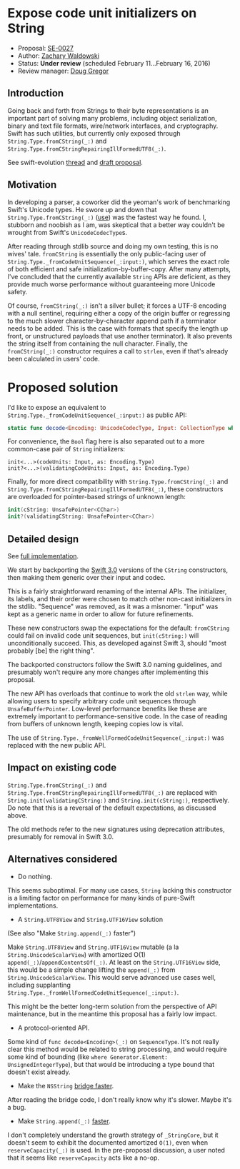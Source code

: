 # Expose code unit initializers on String

* Proposal: [SE-0027](https://github.com/apple/swift-evolution/blob/master/proposals/0027-string-from-code-units.md)
* Author: [Zachary Waldowski](https://github.com/zwaldowski)
* Status: **Under review** (scheduled February 11...February 16, 2016)
* Review manager: [Doug Gregor](https://github.com/DougGregor)

## Introduction

Going back and forth from Strings to their byte representations is an important part of solving many problems, including object serialization, binary and text file formats, wire/network interfaces, and cryptography. Swift has such utilities, but currently only exposed through `String.Type.fromCString(_:)` and `String.Type.fromCStringRepairingIllFormedUTF8(_:)`.

See swift-evolution [thread](https://lists.swift.org/pipermail/swift-evolution/Week-of-Mon-20160104/005951.html) and [draft proposal](https://lists.swift.org/pipermail/swift-evolution/Week-of-Mon-20160111/006295.html).

## Motivation

In developing a parser, a coworker did the yeoman's work of benchmarking Swift's Unicode types. He swore up and down that `String.Type.fromCString(_:)` ([use](https://gist.github.com/zwaldowski/5f1a1011ea368e1c833e#file-fromcstring-swift)) was the fastest way he found. I, stubborn and noobish as I am, was skeptical that a better way couldn't be wrought from Swift's `UnicodeCodecType`s.

After reading through stdlib source and doing my own testing, this is no wives' tale. `fromCString` is essentially the only public-facing user of `String.Type._fromCodeUnitSequence(_:input:)`, which serves the exact role of both efficient and safe initialization-by-buffer-copy. After many attempts, I've concluded that the currently available `String` APIs are deficient, as they provide much worse performance without guaranteeing more Unicode safety.

Of course, `fromCString(_:)` isn't a silver bullet; it forces a UTF-8 encoding with a null sentinel, requiring either a copy of the origin buffer or regressing to the much slower character-by-character append path if a terminator needs to be added. This is the case with formats that specify the length up front, or unstructured payloads that use another terminator). It also prevents the string itself from containing the null character. Finally, the `fromCString(_:)` constructor requires a call to `strlen`, even if that's already been calculated in users' code.

# Proposed solution

I'd like to expose an equivalent to `String.Type._fromCodeUnitSequence(_:input:)` as public API:

```swift
static func decode<Encoding: UnicodeCodecType, Input: CollectionType where Input.Generator.Element == Encoding.CodeUnit>(_: Input, as: Encoding.Type, repairingInvalidCodeUnits: Bool = default) -> (result: String, repairsMade: Bool)?
```

For convenience, the `Bool` flag here is also separated out to a more common-case pair of `String` initializers:

```
init<...>(codeUnits: Input, as: Encoding.Type)
init?<...>(validatingCodeUnits: Input, as: Encoding.Type)
```

Finally, for more direct compatibility with `String.Type.fromCString(_:)` and `String.Type.fromCStringRepairingIllFormedUTF8(_:)`, these constructors are overloaded for pointer-based strings of unknown length:

```swift
init(cString: UnsafePointer<CChar>)
init?(validatingCString: UnsafePointer<CChar>)
```

## Detailed design

See [full implementation](https://github.com/apple/swift/compare/master...zwaldowski:string-from-code-units).

We start by backporting the [Swift 3.0](https://github.com/apple/swift/commit/f4aaece75e97379db6ba0a1fdb1da42c231a1c3b) versions of the `CString` constructors, then making them generic over their input and codec.

This is a fairly straightforward renaming of the internal APIs. The initializer, its labels, and their order were chosen to match other non-cast initializers in the stdlib. "Sequence" was removed, as it was a misnomer. "input" was kept as a generic name in order to allow for future refinements.

These new constructors swap the expectations for the default: `fromCString` could fail on invalid code unit sequences, but `init(cString:)` will unconditionally succeed. This, as developed against Swift 3, should "most probably [be] the right thing".

The backported constructors follow the Swift 3.0 naming guidelines, and presumably won't require any more changes after implementing this proposal.

The new API has overloads that continue to work the old `strlen` way, while allowing users to specify arbitrary code unit sequences through `UnsafeBufferPointer`. Low-level performance benefits like these are extremely important to performance-sensitive code. In the case of reading from buffers of unknown length, keeping copies low is vital.

The use of `String.Type._fromWellFormedCodeUnitSequence(_:input:)` was replaced with the new public API.

## Impact on existing code

`String.Type.fromCString(_:)` and `String.Type.fromCStringRepairingIllFormedUTF8(_:)` are replaced with `String.init(validatingCString:)` and `String.init(cString:)`, respectively. Do note that this is a reversal of the default expectations, as discussed above.

The old methods refer to the new signatures using deprecation attributes, presumably for removal in Swift 3.0.

## Alternatives considered

* Do nothing.

This seems suboptimal. For many use cases, `String` lacking this constructor is a limiting factor on performance for many kinds of pure-Swift implementations.

* A `String.UTF8View` and `String.UTF16View` solution

(See also "Make `String.append(_:)` faster")

Make `String.UTF8View` and `String.UTF16View` mutable (a la `String.UnicodeScalarView`) with amortized O(1) `append(_:)`/`appendContentsOf(_:)`. At least on the `String.UTF16View` side, this would be a simple change lifting the `append(_:)` from `String.UnicodeScalarView`. This would serve advanced use cases well, including supplanting `String.Type._fromWellFormedCodeUnitSequence(_:input:)`.

This might be the better long-term solution from the perspective of API maintenance, but in the meantime this proposal has a fairly low impact.

* A protocol-oriented API.

Some kind of `func decode<Encoding>(_:)` on `SequenceType`. It's not really clear this method would be related to string processing, and would require some kind of bounding (like `where Generator.Element: UnsignedIntegerType`), but that would be introducing a type bound that doesn't exist already.

* Make the `NSString` [bridge faster](https://gist.github.com/zwaldowski/5f1a1011ea368e1c833e#file-nsstring-swift).

After reading the bridge code, I don't really know why it's slower. Maybe it's a bug.

* Make `String.append(_:)` [faster](https://gist.github.com/zwaldowski/5f1a1011ea368e1c833e#file-unicodescalar-swift).

I don't completely understand the growth strategy of `_StringCore`, but it doesn't seem to exhibit the documented amortized `O(1)`, even when `reserveCapacity(_:)` is used. In the pre-proposal discussion, a user noted that it seems like `reserveCapacity` acts like a no-op.


